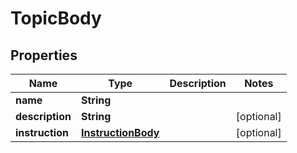 
# TopicBody

## Properties
Name | Type | Description | Notes
------------ | ------------- | ------------- | -------------
**name** | **String** |  | 
**description** | **String** |  |  [optional]
**instruction** | [**InstructionBody**](InstructionBody.md) |  |  [optional]



